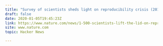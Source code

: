 ```yaml
---
title: "Survey of scientists sheds light on reproducibility crisis (2016)"
draft: false
date: 2020-01-05T19:45:23Z
link: https://www.nature.com/news/1-500-scientists-lift-the-lid-on-reproducibility-1.19970?utm_medium=RSS&utm_source=hune
site: www.nature.com
topic: Hacker News  

---
```

